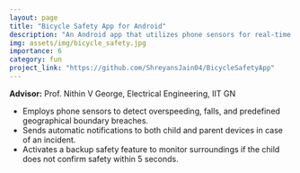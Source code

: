 ```yaml
---
layout: page
title: "Bicycle Safety App for Android"
description: "An Android app that utilizes phone sensors for real-time detection of overspeeding, falls, and geographical boundary breaches."
img: assets/img/bicycle_safety.jpg
importance: 6
category: fun
project_link: "https://github.com/ShreyansJain04/BicycleSafetyApp"
---
```


**Advisor:** Prof. Nithin V George, Electrical Engineering, IIT GN

- Employs phone sensors to detect overspeeding, falls, and predefined geographical boundary breaches.
- Sends automatic notifications to both child and parent devices in case of an incident.
- Activates a backup safety feature to monitor surroundings if the child does not confirm safety within 5 seconds.

